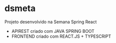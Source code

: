 # dsmeta

Projeto desenvolvido na Semana Spring React

- APIREST criado com JAVA SPRING BOOT
- FRONTEND criado com REACT.JS + TYPESCRIPT
